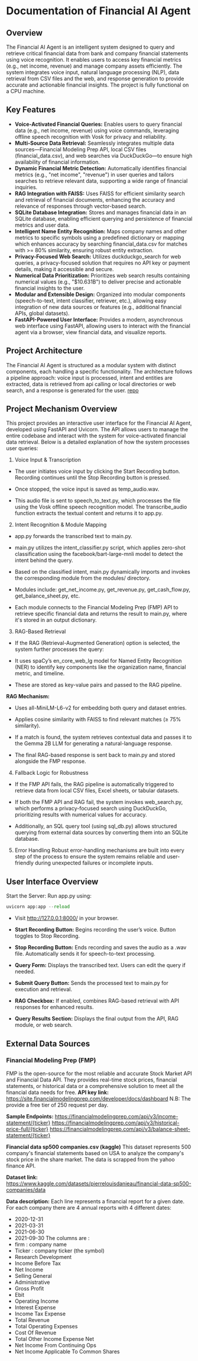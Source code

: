 # Documentation of Financial AI Agent
## Overview
The Financial AI Agent is an intelligent system designed to query and retrieve critical financial data from bank and company financial statements using voice recognition. It enables users to access key financial metrics (e.g., net income, revenue) and manage company assets efficiently. The system integrates voice input, natural language processing (NLP), data retrieval from CSV files and the web, and response generation to provide accurate and actionable financial insights. The project is fully functional on a CPU machine.




## Key Features
- **Voice-Activated Financial Queries:** Enables users to query financial data (e.g., net income, revenue) using voice commands, leveraging offline speech recognition with Vosk for privacy and reliability.
- **Multi-Source Data Retrieval:** Seamlessly integrates multiple data sources—Financial Modeling Prep API, local CSV files (financial_data.csv), and web searches via DuckDuckGo—to ensure high availability of financial information.
- **Dynamic Financial Metric Detection:** Automatically identifies financial metrics (e.g., "net income", "revenue") in user queries and tailors searches to retrieve relevant data, supporting a wide range of financial inquiries.
- **RAG Integration with FAISS:** Uses FAISS for efficient similarity search and retrieval of financial documents, enhancing the accuracy and relevance of responses through vector-based search.
- **SQLite Database Integration:** Stores and manages financial data in an SQLite database, enabling efficient querying and persistence of financial metrics and user data.
- **Intelligent Name Entity Recognition:** Maps company names and other metrics to specific symbols using a predefined dictionary or mapping which enhances accuracy by searching financial_data.csv for matches with >= 80% similarity, ensuring robust entity extraction.
- **Privacy-Focused Web Search:** Utilizes duckduckgo_search for web queries, a privacy-focused solution that requires no API key or payment details, making it accessible and secure.
- **Numerical Data Prioritization:** Prioritizes web search results containing numerical values (e.g., "$10.631B") to deliver precise and actionable financial insights to the user.
- **Modular and Extensible Design:** Organized into modular components (speech-to-text, intent classifier, retriever, etc.), allowing easy integration of new data sources or features (e.g., additional financial APIs, global datasets).
- **FastAPI-Powered User Interface:** Provides a modern, asynchronous web interface using FastAPI, allowing users to interact with the financial agent via a browser, view financial data, and visualize reports.


## Project Architecture                      
The Financial AI Agent is structured as a modular system with distinct components, each handling a specific functionality. The architecture follows a pipeline approach: voice input is processed, intent and entities are extracted, data is retrieved from api calling or local directories or web search, and a response is generated for the user.
[repo](./repo.jpg)


## Project Mechanism Overview
This project provides an interactive user interface for the Financial AI Agent, developed using FastAPI and Uvicorn. The API allows users to manage the entire codebase and interact with the system for voice-activated financial data retrieval. Below is a detailed explanation of how the system processes user queries:
1. Voice Input & Transcription
- The user initiates voice input by clicking the Start Recording button. Recording continues until the Stop Recording button is pressed.


- Once stopped, the voice input is saved as temp_audio.wav.


- This audio file is sent to speech_to_text.py, which processes the file using the Vosk offline speech recognition model. The transcribe_audio function extracts the textual content and returns it to app.py.



2. Intent Recognition & Module Mapping
- app.py forwards the transcribed text to main.py.


- main.py utilizes the intent_classifier.py script, which applies zero-shot classification using the facebook/bart-large-mnli model to detect the intent behind the query.


- Based on the classified intent, main.py dynamically imports and invokes the corresponding module from the modules/ directory.


- Modules include:
get_net_income.py, get_revenue.py, get_cash_flow.py, get_balance_sheet.py, etc.


- Each module connects to the Financial Modeling Prep (FMP) API to retrieve specific financial data and returns the result to main.py, where it's stored in an output dictionary.




3. RAG-Based Retrieval
- If the RAG (Retrieval-Augmented Generation) option is selected, the system further processes the query:


- It uses spaCy’s en_core_web_lg model for Named Entity Recognition (NER) to identify key components like the organization name, financial metric, and timeline.


- These are stored as key-value pairs and passed to the RAG pipeline.


**RAG Mechanism:**
- Uses all-MiniLM-L6-v2 for embedding both query and dataset entries.


- Applies cosine similarity with FAISS to find relevant matches (≥ 75% similarity).


- If a match is found, the system retrieves contextual data and passes it to the Gemma 2B LLM for generating a natural-language response.


- The final RAG-based response is sent back to main.py and stored alongside the FMP response.



4. Fallback Logic for Robustness
- If the FMP API fails, the RAG pipeline is automatically triggered to retrieve data from local CSV files, Excel sheets, or tabular datasets.


- If both the FMP API and RAG fail, the system invokes web_search.py, which performs a privacy-focused search using DuckDuckGo, prioritizing results with numerical values for accuracy.


- Additionally, an SQL query tool (using sql_db.py) allows structured querying from external data sources by converting them into an SQLite database.



5. Error Handling
Robust error-handling mechanisms are built into every step of the process to ensure the system remains reliable and user-friendly during unexpected failures or incomplete inputs.

## User Interface Overview
Start the Server:  Run app.py using:
```python
uvicorn app:app --reload
```

 - Visit http://127.0.0.1:8000/ in your browser.


- **Start Recording Button:**
 Begins recording the user’s voice. Button toggles to Stop Recording.


- **Stop Recording Button:**
 Ends recording and saves the audio as a .wav file. Automatically sends it for speech-to-text processing.


- **Query Form:**
 Displays the transcribed text. Users can edit the query if needed.


- **Submit Query Button:**
 Sends the processed text to main.py for execution and retrieval.


- **RAG Checkbox:**
 If enabled, combines RAG-based retrieval with API responses for enhanced results.


- **Query Results Section:**
 Displays the final output from the API, RAG module, or web search.


## External Data Sources
### Financial Modeling Prep (FMP)
FMP is the open-source for the most reliable and accurate Stock Market API and Financial Data API. They provides real-time stock prices, financial statements, or historical data or a comprehensive solution to meet all the financial data needs for free.
**API key link:** https://site.financialmodelingprep.com/developer/docs/dashboard
N.B: The provide a free tier of 250 request per day.

**Sample Endpoints:**
https://financialmodelingprep.com/api/v3/income-statement/{ticker}
https://financialmodelingprep.com/api/v3/historical-price-full/{ticker}
https://financialmodelingprep.com/api/v3/balance-sheet-statement/{ticker}

**Financial data sp500 companies.csv (kaggle)**
This dataset represents 500 company's financial statements  based on USA to analyze the company's stock price in the share market. The data is scrapped from the yahoo finance API.

**Dataset link:** https://www.kaggle.com/datasets/pierrelouisdanieau/financial-data-sp500-companies/data

**Data description:**
Each line represents a financial report for a given date.
For each company there are 4 annual reports with 4 different dates:
- 2020-12-31
- 2021-03-31
- 2021-06-30
- 2021-09-30
The columns are :
- firm : company name
- Ticker : company ticker (the symbol)
- Research Development
- Income Before Tax
- Net Income
- Selling General
- Administrative
- Gross Profit
- Ebit
- Operating Income
- Interest Expense
- Income Tax Expense
- Total Revenue
- Total Operating Expenses
- Cost Of Revenue
- Total Other Income Expense Net
- Net Income From Continuing Ops
- Net Income Applicable To Common Shares
